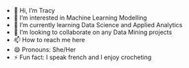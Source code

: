 - 👋 Hi, I’m Tracy
- 👀 I’m interested in Machine Learning Modelling
- 🌱 I’m currently learning Data Science and Applied Analytics
- 💞️ I’m looking to collaborate on any Data Mining projects
- 📫 How to reach me here
- 😄 Pronouns: She/Her
- ⚡ Fun fact: I speak french and I enjoy crocheting

<!---
Taache/Taache is a ✨ special ✨ repository because its `README.md` (this file) appears on your GitHub profile.
You can click the Preview link to take a look at your changes.
--->
